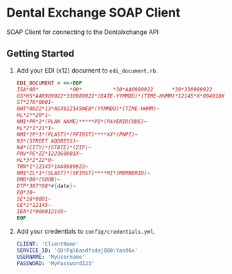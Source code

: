 Dental Exchange SOAP Client
======================

SOAP Client for connecting to the Dentalxchange API

## Getting Started

1. Add your EDI (x12) document to `edi_document.rb`.

	``` ruby
	EDI_DOCUMENT = <<-EOF
	ISA*00*          *00*          *30*AA0989922      *30*330989922      *(DATE-YYYYMMDD)*(TIME-HHMM)*U*00401*000012145*0*P*:~
	GS*HS*AA0989922*330989922*(DATE-YYMMDD)*(TIME-HHMM)*12145*X*004010X092~
	ST*270*0001~
	BHT*0022*13*ASX012145WEB*(YYMMDD)*(TIME-HHMM)~
	HL*1**20*1~
	NM1*PR*2*(PLAN NAME)*****PI*(PAYERIDCODE)~
	HL*2*1*21*1~
	NM1*1P*1*(PLAST)*(PFIRST)****XX*(PNPI)~
	N3*(STREET ADDRESS)~
	N4*(CITY)*(STATE)*(ZIP)~
	PRV*PE*ZZ*1223G0001X~
	HL*3*2*22*0~
	TRN*1*12145*1AA0989922~
	NM1*IL*1*(SLAST)*(SFIRST)****MI*(MEMBERID)~
	DMG*D8*(SDOB)~
	DTP*307*D8*#{date}~
	EQ*30~
	SE*16*0001~
	GE*1*12145~
	IEA*1*000012145~
	EOF
	```

2. Add your credentials to `config/credentials.yml`.

	``` yaml
	CLIENT: 'ClientName'
	SERVICE_ID: 'QU!Pql6asdfsdajQ80:Yas96x'
	USERNAME: 'MyUsername'
	PASSWORD: 'MyPassword123'
	```
